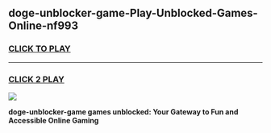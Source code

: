 
## doge-unblocker-game-Play-Unblocked-Games-Online-nf993
<h3>
<a href="https://premium76.site?title=doge-unblocker-game&ref=24A">CLICK TO PLAY</a></h3>
<hr>

<h3>
<a href="https://premium76.site?title=doge-unblocker-game&ref=24A">CLICK 2 PLAY</a>
  
</h3>

<a href="https://premium76.site?title=doge-unblocker-game&ref=24A"><img src="https://clearcache.store/games.png"></a>


**doge-unblocker-game games unblocked: Your Gateway to Fun and Accessible Online Gaming**
